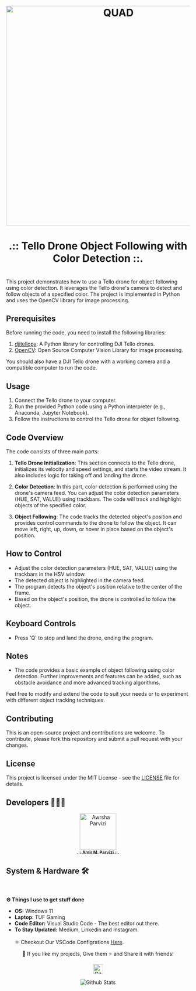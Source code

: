 <h1 align="center">
  <br>
  <a href="https://github.com/"><img src="https://github.com/Awrsha/Robotics-3D-Quadcopter-Controller/assets/89135083/b6d22394-f8a4-453a-bf0d-8fb4049514e9" alt="QUAD" width="600"></a>
  <b><h4 align="center">.:: Tello Drone Object Following with Color Detection ::.</h4></b>
</h1>

This project demonstrates how to use a Tello drone for object following using color detection. It leverages the Tello drone's camera to detect and follow objects of a specified color. The project is implemented in Python and uses the OpenCV library for image processing.

## Prerequisites

Before running the code, you need to install the following libraries:

1. [djitellopy](https://github.com/damiafuentes/DJITelloPy): A Python library for controlling DJI Tello drones.
2. [OpenCV](https://opencv.org/): Open Source Computer Vision Library for image processing.

You should also have a DJI Tello drone with a working camera and a compatible computer to run the code.

## Usage

1. Connect the Tello drone to your computer.
2. Run the provided Python code using a Python interpreter (e.g., Anaconda, Jupyter Notebook).
3. Follow the instructions to control the Tello drone for object following.

## Code Overview

The code consists of three main parts:

1. **Tello Drone Initialization**: This section connects to the Tello drone, initializes its velocity and speed settings, and starts the video stream. It also includes logic for taking off and landing the drone.

2. **Color Detection**: In this part, color detection is performed using the drone's camera feed. You can adjust the color detection parameters (HUE, SAT, VALUE) using trackbars. The code will track and highlight objects of the specified color.

3. **Object Following**: The code tracks the detected object's position and provides control commands to the drone to follow the object. It can move left, right, up, down, or hover in place based on the object's position.

## How to Control

- Adjust the color detection parameters (HUE, SAT, VALUE) using the trackbars in the HSV window.
- The detected object is highlighted in the camera feed.
- The program detects the object's position relative to the center of the frame.
- Based on the object's position, the drone is controlled to follow the object.

## Keyboard Controls

- Press 'Q' to stop and land the drone, ending the program.

## Notes

- The code provides a basic example of object following using color detection. Further improvements and features can be added, such as obstacle avoidance and more advanced tracking algorithms.

Feel free to modify and extend the code to suit your needs or to experiment with different object tracking techniques.

## Contributing

This is an open-source project and contributions are welcome. To contribute, please fork this repository and submit a pull request with your changes.

## License

This project is licensed under the MIT License - see the [LICENSE](LICENSE) file for details.

## Developers 👨🏻‍💻

<p align="center">
<a href="https://github.com/Awrsha"><img src="https://avatars.githubusercontent.com/u/89135083?v=4" width="100;" alt="Awrsha Parvizi"/><br /><sub><b>.:: Amir M. Parvizi ::.</b></sub></a>
</p>

## System & Hardware 🛠  
<br> <summary><b>⚙️ Things I use to get stuff done</b></summary> <ul> <li><b>OS:</b> Windows 11</li> <li><b>Laptop: </b>TUF Gaming</li> <li><b>Code Editor:</b> Visual Studio Code - The best editor out there.</li> <li><b>To Stay Updated:</b> Medium, Linkedin and Instagram.</li> <br /> ⚛️ Checkout Our VSCode Configrations <a href="">Here</a>. </ul> <p align="center">💙 If you like my projects, Give them ⭐ and Share it with friends!</p></p><p align="center"><img height="27" src="https://raw.githubusercontent.com/mayhemantt/mayhemantt/Update/svg/Bottom.svg" alt="Github Stats" /></p>

<p align="center">
<img src="https://raw.githubusercontent.com/mayhemantt/mayhemantt/Update/svg/Bottom.svg" alt="Github Stats" />
</p>

